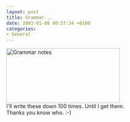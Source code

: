 ```yaml
---
layout: post
title: Grammar...
date: 2003-01-08 00:57:34 +0100
categories:
- General
---
```

<p><img src="http://www.rusiczki.net/blog/blogpics/notes.jpg" width="300" height="145" border="0" alt="Grammar notes" class="image" /><br />
I'll write these down 100 times. Until I get them.<br />
Thanks you know who. :-)</p>
